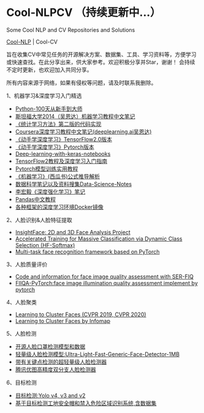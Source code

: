 # Cool-NLPCV （持续更新中...）
Some Cool NLP and CV Repositories and Solutions   

[Cool-NLP](README.md) | Cool-CV

旨在收集CV中常见任务的开源解决方案、数据集、工具、学习资料等，方便学习或快速查找。在此分享出来，供大家参考。欢迎积极分享并Star，谢谢！ 
会持续不定时更新，也欢迎加入共同分享。  

所有内容来源于网络，如果有侵权等问题，请及时联系我删除。

1、机器学习&深度学习入门精选  
* [Python-100天从新手到大师](https://github.com/jackfrued/Python-100-Days)
* [斯坦福大学2014（吴恩达）机器学习教程中文笔记](https://github.com/fengdu78/Coursera-ML-AndrewNg-Notes)
* [《统计学习方法》第二版的代码实现](https://github.com/fengdu78/lihang-code)
* [Coursera深度学习教程中文笔记(deeplearning.ai吴恩达)](https://github.com/fengdu78/deeplearning_ai_books)
* [《动手学深度学习》TensorFlow2.0版本](http://zh.d2l.ai/)
* [《动手学深度学习》Pytorch版本](https://github.com/ShusenTang/Dive-into-DL-PyTorch)
* [Deep-learning-with-keras-notebooks](https://github.com/erhwenkuo/deep-learning-with-keras-notebooks)
* [TensorFlow2教程及深度学习入门指南](https://github.com/snowkylin/tensorflow-handbook)  
* [Pytorch模型训练实用教程](https://github.com/TingsongYu/PyTorch_Tutorial)
* [《机器学习》(西瓜书)公式推导解析](https://github.com/datawhalechina/pumpkin-book)
* [数据科学笔记以及资料搜集Data-Science-Notes](https://github.com/fengdu78/Data-Science-Notes)
* [李宏毅《深度强化学习》笔记](https://github.com/datawhalechina/leedeeprl-notes)
* [Pandas中文教程](https://datawhalechina.github.io/joyful-pandas/build/html/%E7%9B%AE%E5%BD%95/ch3.html)
* [各种框架的深度学习环境Docker镜像](https://github.com/ufoym/deepo)

2、人脸识别&人脸特征提取
* [InsightFace: 2D and 3D Face Analysis Project](https://github.com/deepinsight/insightface)
* [Accelerated Training for Massive Classification via Dynamic Class Selection (HF-Softmax)](https://github.com/yl-1993/hfsoftmax)
* [Multi-task face recognition framework based on PyTorch](https://github.com/XiaohangZhan/face_recognition_framework)

3、人脸质量评价
* [Code and information for face image quality assessment with SER-FIQ](https://github.com/pterhoer/FaceImageQuality)
* [FIIQA-PyTorch:face image illumination quality assessment implement by pytorch](https://github.com/yangyuke001/FIIQA-PyTorch)

4、人脸聚类
* [Learning to Cluster Faces (CVPR 2019, CVPR 2020)](https://github.com/yl-1993/learn-to-cluster)
* [Learning to Cluster Faces by Infomap](https://github.com/xiaoxiong74/face-cluster-by-infomap)

5、人脸检测
* [开源人脸口罩检测模型和数据](https://github.com/xiaoxiong74/FaceMaskDetection)
* [轻量级人脸检测模型:Ultra-Light-Fast-Generic-Face-Detector-1MB](https://github.com/Linzaer/Ultra-Light-Fast-Generic-Face-Detector-1MB/blob/master/README_CN.md)
* [带有关键点检测的超轻量级人脸检测器](https://github.com/biubug6/Face-Detector-1MB-with-landmark)
* [腾讯优图高精度双分支人脸检测器](https://github.com/Tencent/FaceDetection-DSFD)

6、目标检测
* [目标检测:Yolo v4, v3 and v2](https://github.com/AlexeyAB/darknet)
* [基于目标检测工地安全帽和禁入危险区域识别系统,含数据集](https://github.com/PeterH0323/Smart_Construction)


